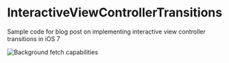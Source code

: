 # InteractiveViewControllerTransitions
Sample code for blog post on implementing interactive view controller transitions in iOS 7

![Background fetch capabilities](img/http://m3.img.srcdd.com/farm4/d/2015/0309/16/4FDCF5B4471384168B5BE2FF7D570005_ORIG_589_943.gif)
